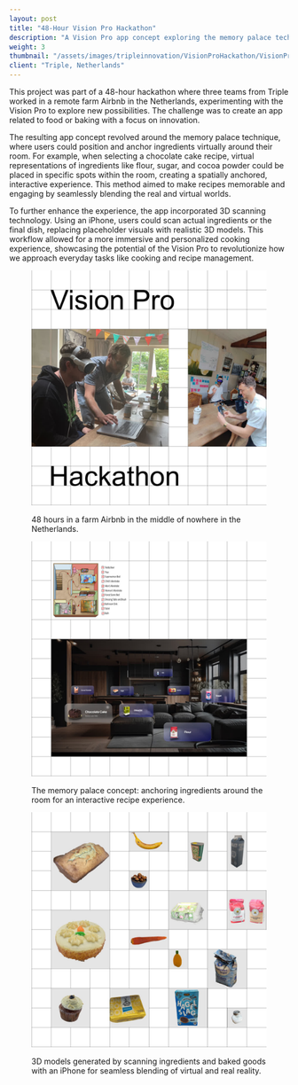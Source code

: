 ```yaml
---
layout: post
title: "48-Hour Vision Pro Hackathon"
description: "A Vision Pro app concept exploring the memory palace technique combined with food and ingredients during a 48-hour hackathon."
weight: 3
thumbnail: "/assets/images/tripleinnovation/VisionProHackathon/VisionPro_1.jpg"
client: "Triple, Netherlands"
---
```


This project was part of a 48-hour hackathon where three teams from Triple worked in a remote farm Airbnb in the Netherlands, experimenting with the Vision Pro to explore new possibilities. The challenge was to create an app related to food or baking with a focus on innovation.

The resulting app concept revolved around the memory palace technique, where users could position and anchor ingredients virtually around their room. For example, when selecting a chocolate cake recipe, virtual representations of ingredients like flour, sugar, and cocoa powder could be placed in specific spots within the room, creating a spatially anchored, interactive experience. This method aimed to make recipes memorable and engaging by seamlessly blending the real and virtual worlds.

To further enhance the experience, the app incorporated 3D scanning technology. Using an iPhone, users could scan actual ingredients or the final dish, replacing placeholder visuals with realistic 3D models. This workflow allowed for a more immersive and personalized cooking experience, showcasing the potential of the Vision Pro to revolutionize how we approach everyday tasks like cooking and recipe management.

<figure class="figure-full">
  <img src="/assets/images/tripleinnovation/VisionProHackathon/VisionProHackathon_1_1080.jpg" alt="Vision Pro Hackathon Image 1">
  <figcaption>
    <p>48 hours in a farm Airbnb in the middle of nowhere in the Netherlands.</p>
  </figcaption>
</figure>

<figure class="figure-full">
  <img src="/assets/images/tripleinnovation/VisionProHackathon/VisionProHackathon_2_1080.jpg" alt="Vision Pro Hackathon Image 2">
  <figcaption>
    <p>The memory palace concept: anchoring ingredients around the room for an interactive recipe experience.</p>
  </figcaption>
</figure>

<figure class="figure-full">
  <img src="/assets/images/tripleinnovation/VisionProHackathon/VisionProHackathon_3_1080.jpg" alt="Vision Pro Hackathon Image 3">
  <figcaption>
    <p>3D models generated by scanning ingredients and baked goods with an iPhone for seamless blending of virtual and real reality.</p>
  </figcaption>
</figure>